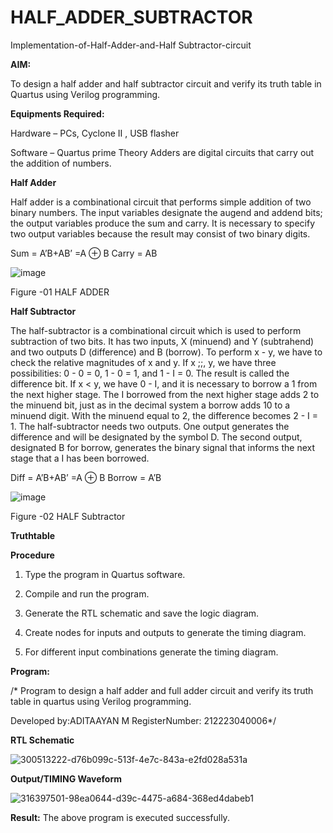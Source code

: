 # HALF_ADDER_SUBTRACTOR

Implementation-of-Half-Adder-and-Half Subtractor-circuit

**AIM:**

To design a half adder and half subtractor circuit and verify its truth table in Quartus using Verilog programming.

**Equipments Required:**

Hardware – PCs, Cyclone II , USB flasher 

Software – Quartus prime Theory Adders are digital circuits that carry out the addition of numbers.

**Half Adder**

Half adder is a combinational circuit that performs simple addition of two binary numbers. The input variables designate the augend and addend bits; the output variables produce the sum and carry. It is necessary to specify two output variables because the result may consist of two binary digits.

Sum = A’B+AB’ =A ⊕ B Carry = AB

![image](https://github.com/naavaneetha/HALF_ADDER_SUBTRACTOR/assets/154305477/bd4a0b2c-cdbc-4184-ab08-81578f121e1f)

Figure -01 HALF ADDER

**Half Subtractor**

The half-subtractor is a combinational circuit which is used to perform subtraction of two bits. It has two inputs, X (minuend) and Y (subtrahend) and two outputs D (difference) and B (borrow). To perform x - y, we have to check the relative magnitudes of x and y. If x ;;, y, we have three possibilities: 0 - 0 = 0, 1 - 0 = 1, and 1 - I = 0. The result is called the difference bit. If x < y, we have 0 - I, and it is necessary to borrow a 1 from the next higher stage. The I borrowed from the next higher stage adds 2 to the minuend bit, just as in the decimal system a borrow adds 10 to a minuend digit. With the minuend equal to 2, the difference becomes 2 - I = 1. The half-subtractor needs two outputs. One output generates the difference and will be designated by the symbol D. The second output, designated B for borrow, generates the binary signal that informs the next stage that a I has been borrowed. 

Diff = A’B+AB’ =A ⊕ B
Borrow = A’B

 ![image](https://github.com/naavaneetha/HALF_ADDER_SUBTRACTOR/assets/154305477/d76b099c-513f-4e7c-843a-e2fd028a531a)

Figure -02 HALF Subtractor

**Truthtable**

**Procedure**

1.	Type the program in Quartus software.

2.	Compile and run the program.

3.	Generate the RTL schematic and save the logic diagram.

4.	Create nodes for inputs and outputs to generate the timing diagram.

5.	For different input combinations generate the timing diagram.


**Program:**

/* Program to design a half adder and full adder circuit and verify its truth table in quartus using Verilog programming.

Developed by:ADITAAYAN M RegisterNumber: 212223040006*/

**RTL Schematic**

![300513222-d76b099c-513f-4e7c-843a-e2fd028a531a](https://github.com/Aditaayan/HALF_ADDER_SUBTRACTOR/assets/147473394/700706b3-ad25-4304-a464-98fb11ce708b)

**Output/TIMING Waveform**

![316397501-98ea0644-d39c-4475-a684-368ed4dabeb1](https://github.com/Aditaayan/HALF_ADDER_SUBTRACTOR/assets/147473394/47b569fb-1abb-47a9-a358-732c010e8e5d)



**Result:**
The above program is executed successfully.
